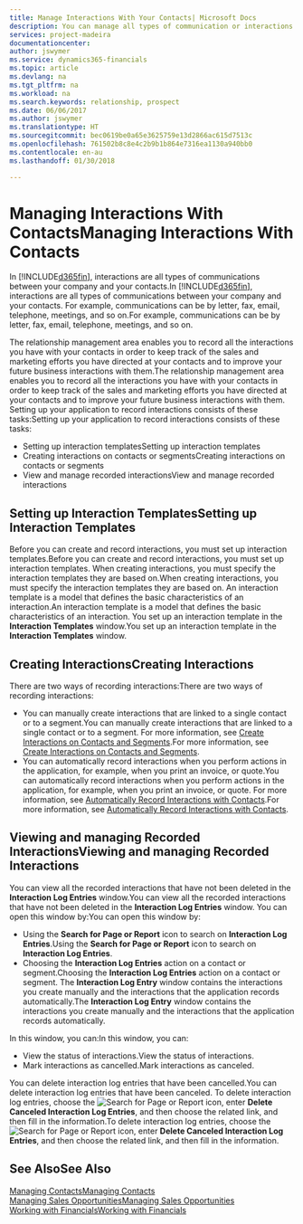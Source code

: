 ```yaml
---
title: Manage Interactions With Your Contacts| Microsoft Docs
description: You can manage all types of communication or interactions between your company and your contacts, for example, letters, phone calls, meetings, and so on.
services: project-madeira
documentationcenter: 
author: jswymer
ms.service: dynamics365-financials
ms.topic: article
ms.devlang: na
ms.tgt_pltfrm: na
ms.workload: na
ms.search.keywords: relationship, prospect
ms.date: 06/06/2017
ms.author: jswymer
ms.translationtype: HT
ms.sourcegitcommit: bec0619be0a65e3625759e13d2866ac615d7513c
ms.openlocfilehash: 761502b8c8e4c2b9b1b864e7316ea1130a940bb0
ms.contentlocale: en-au
ms.lasthandoff: 01/30/2018

---
```

# <a name="managing-interactions-with-contacts"></a><span data-ttu-id="cf780-103">Managing Interactions With Contacts</span><span class="sxs-lookup"><span data-stu-id="cf780-103">Managing Interactions With Contacts</span></span>
<span data-ttu-id="cf780-104">In [!INCLUDE[d365fin](includes/d365fin_md.md)], interactions are all types of communications between your company and your contacts.</span><span class="sxs-lookup"><span data-stu-id="cf780-104">In [!INCLUDE[d365fin](includes/d365fin_md.md)], interactions are all types of communications between your company and your contacts.</span></span> <span data-ttu-id="cf780-105">For example, communications can be by letter, fax, email, telephone, meetings, and so on.</span><span class="sxs-lookup"><span data-stu-id="cf780-105">For example, communications can be by letter, fax, email, telephone, meetings, and so on.</span></span>

<span data-ttu-id="cf780-106">The relationship management area enables you to record all the interactions you have with your contacts in order to keep track of the sales and marketing efforts you have directed at your contacts and to improve your future business interactions with them.</span><span class="sxs-lookup"><span data-stu-id="cf780-106">The relationship management area enables you to record all the interactions you have with your contacts in order to keep track of the sales and marketing efforts you have directed at your contacts and to improve your future business interactions with them.</span></span> <span data-ttu-id="cf780-107">Setting up your application to record interactions consists of these tasks:</span><span class="sxs-lookup"><span data-stu-id="cf780-107">Setting up your application to record interactions consists of these tasks:</span></span>

* <span data-ttu-id="cf780-108">Setting up interaction templates</span><span class="sxs-lookup"><span data-stu-id="cf780-108">Setting up interaction templates</span></span>  
* <span data-ttu-id="cf780-109">Creating interactions on contacts or segments</span><span class="sxs-lookup"><span data-stu-id="cf780-109">Creating interactions on contacts or segments</span></span>  
* <span data-ttu-id="cf780-110">View and manage recorded interactions</span><span class="sxs-lookup"><span data-stu-id="cf780-110">View and manage recorded interactions</span></span>  

##  <a name="setting-up-interaction-templates"></a><span data-ttu-id="cf780-111">Setting up Interaction Templates</span><span class="sxs-lookup"><span data-stu-id="cf780-111">Setting up Interaction Templates</span></span>
<span data-ttu-id="cf780-112">Before you can create and record interactions, you must set up interaction templates.</span><span class="sxs-lookup"><span data-stu-id="cf780-112">Before you can create and record interactions, you must set up interaction templates.</span></span> <span data-ttu-id="cf780-113">When creating interactions, you must specify the interaction templates they are based on.</span><span class="sxs-lookup"><span data-stu-id="cf780-113">When creating interactions, you must specify the interaction templates they are based on.</span></span> <span data-ttu-id="cf780-114">An interaction template is a model that defines the basic characteristics of an interaction.</span><span class="sxs-lookup"><span data-stu-id="cf780-114">An interaction template is a model that defines the basic characteristics of an interaction.</span></span>
<span data-ttu-id="cf780-115">You set up an interaction template in the **Interaction Templates** window.</span><span class="sxs-lookup"><span data-stu-id="cf780-115">You set up an interaction template in the **Interaction Templates** window.</span></span>  

## <a name="creating-interactions"></a><span data-ttu-id="cf780-116">Creating Interactions</span><span class="sxs-lookup"><span data-stu-id="cf780-116">Creating Interactions</span></span>
<span data-ttu-id="cf780-117">There are two ways of recording interactions:</span><span class="sxs-lookup"><span data-stu-id="cf780-117">There are two ways of recording interactions:</span></span>

* <span data-ttu-id="cf780-118">You can manually create interactions that are linked to a single contact or to a segment.</span><span class="sxs-lookup"><span data-stu-id="cf780-118">You can manually create interactions that are linked to a single contact or to a segment.</span></span> <span data-ttu-id="cf780-119">For more information, see [Create Interactions on Contacts and Segments](marketing-how-create-interactions.md).</span><span class="sxs-lookup"><span data-stu-id="cf780-119">For more information, see [Create Interactions on Contacts and Segments](marketing-how-create-interactions.md).</span></span>  
* <span data-ttu-id="cf780-120">You can automatically record interactions when you perform actions in the application, for example, when you print an invoice, or quote.</span><span class="sxs-lookup"><span data-stu-id="cf780-120">You can automatically record interactions when you perform actions in the application, for example, when you print an invoice, or quote.</span></span> <span data-ttu-id="cf780-121">For more information, see [Automatically Record Interactions with Contacts](marketing-auto-record-interactions.md).</span><span class="sxs-lookup"><span data-stu-id="cf780-121">For more information, see [Automatically Record Interactions with Contacts](marketing-auto-record-interactions.md).</span></span>

## <a name="viewing-and-managing-recorded-interactions"></a><span data-ttu-id="cf780-122">Viewing and managing Recorded Interactions</span><span class="sxs-lookup"><span data-stu-id="cf780-122">Viewing and managing Recorded Interactions</span></span>
<span data-ttu-id="cf780-123">You can view all the recorded interactions that have not been deleted in the **Interaction Log Entries** window.</span><span class="sxs-lookup"><span data-stu-id="cf780-123">You can view all the recorded interactions that have not been deleted in the **Interaction Log Entries** window.</span></span> <span data-ttu-id="cf780-124">You can open this window by:</span><span class="sxs-lookup"><span data-stu-id="cf780-124">You can open this window by:</span></span>

* <span data-ttu-id="cf780-125">Using the **Search for Page or Report** icon to search on **Interaction Log Entries**.</span><span class="sxs-lookup"><span data-stu-id="cf780-125">Using the **Search for Page or Report** icon to search on **Interaction Log Entries**.</span></span>
* <span data-ttu-id="cf780-126">Choosing the **Interaction Log Entries** action on a contact or segment.</span><span class="sxs-lookup"><span data-stu-id="cf780-126">Choosing the **Interaction Log Entries** action on a contact or segment.</span></span>
  <span data-ttu-id="cf780-127">The **Interaction Log Entry** window contains the interactions you create manually and the interactions that the application records automatically.</span><span class="sxs-lookup"><span data-stu-id="cf780-127">The **Interaction Log Entry** window contains the interactions you create manually and the interactions that the application records automatically.</span></span>

<span data-ttu-id="cf780-128">In this window, you can:</span><span class="sxs-lookup"><span data-stu-id="cf780-128">In this window, you can:</span></span>

* <span data-ttu-id="cf780-129">View the status of interactions.</span><span class="sxs-lookup"><span data-stu-id="cf780-129">View the status of interactions.</span></span>
* <span data-ttu-id="cf780-130">Mark interactions as cancelled.</span><span class="sxs-lookup"><span data-stu-id="cf780-130">Mark interactions as canceled.</span></span>

<span data-ttu-id="cf780-131">You can delete interaction log entries that have been cancelled.</span><span class="sxs-lookup"><span data-stu-id="cf780-131">You can delete interaction log entries that have been canceled.</span></span> <span data-ttu-id="cf780-132">To delete interaction log entries, choose the ![Search for Page or Report](media/ui-search/search_small.png "Search for Page or Report icon") icon, enter **Delete Canceled Interaction Log Entries**, and then choose the related link, and then fill in the information.</span><span class="sxs-lookup"><span data-stu-id="cf780-132">To delete interaction log entries, choose the ![Search for Page or Report](media/ui-search/search_small.png "Search for Page or Report icon") icon, enter **Delete Canceled Interaction Log Entries**, and then choose the related link, and then fill in the information.</span></span>

## <a name="see-also"></a><span data-ttu-id="cf780-133">See Also</span><span class="sxs-lookup"><span data-stu-id="cf780-133">See Also</span></span>
[<span data-ttu-id="cf780-134">Managing Contacts</span><span class="sxs-lookup"><span data-stu-id="cf780-134">Managing Contacts</span></span>](marketing-contacts.md)  
[<span data-ttu-id="cf780-135">Managing Sales Opportunities</span><span class="sxs-lookup"><span data-stu-id="cf780-135">Managing Sales Opportunities</span></span>](marketing-manage-sales-opportunities.md)  
[<span data-ttu-id="cf780-136">Working with Financials</span><span class="sxs-lookup"><span data-stu-id="cf780-136">Working with Financials</span></span>](ui-work-product.md)  

